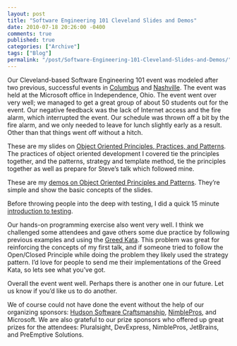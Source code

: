 ```yaml
---
layout: post
title: "Software Engineering 101 Cleveland Slides and Demos"
date: 2010-07-18 20:26:00 -0400
comments: true
published: true
categories: ["Archive"]
tags: ["Blog"]
permalink: "/post/Software-Engineering-101-Cleveland-Slides-and-Demos/"
---
```

<!-- more -->



<p>Our Cleveland-based Software Engineering 101 event was modeled after two previous, successful events in <a href="http://frazzleddad.blogspot.com/2009/08/save-date-software-engineering-101-on.html" target="_blank">Columbus</a> and <a href="http://brianhprince.blogspot.com/2010/02/software-engineering-101-southern-style.html" target="_blank">Nashville</a>. The event was held at the Microsoft office in Independence, Ohio. The event went over very well; we managed to get a great group of about 50 students out for the event. Our negative feedback was the lack of Internet access and the fire alarm, which interrupted the event. Our schedule was thrown off a bit by the fire alarm, and we only needed to leave for lunch slightly early as a result. Other than that things went off without a hitch.</p>
<p>These are my slides on <a href="/files/slides/SWE101Cleveland2010/Principles of OOP.pptx">Object Oriented Principles, Practices, and Patterns</a>. The practices of object oriented development I covered tie the principles together, and the patterns, strategy and template method, tie the principles together as well as prepare for Steve’s talk which followed mine.</p>
<p>These are my <a href="/files/slides/SWE101Cleveland2010/OOPPP_Demos.zip">demos on Object Oriented Principles and Patterns</a>. They’re simple and show the basic concepts of the slides.</p>
<p>Before throwing people into the deep with testing, I did a quick 15 minute <a href="/files/slides/SWE101Cleveland2010/TestingLightning.pptx">introduction to testing</a>.</p>
<p>Our hands-on programming exercise also went very well. I think we challenged some attendees and gave others some due practice by following previous examples and using the <a href="/files/slides/SWE101Cleveland2010/Greed Kata.docx">Greed Kata</a>. This problem was great for reinforcing the concepts of my first talk, and if someone tried to follow the Open/Closed Principle while doing the problem they likely used the strategy pattern. I’d love for people to send me their implementations of the Greed Kata, so lets see what you’ve got.</p>
<p>Overall the event went well. Perhaps there is another one in our future. Let us know if you’d like us to do another.</p>
<p>We of course could not have done the event without the help of our organizing sponsors: <a href="http://hudsonsc.com/" target="_blank">Hudson Software Craftsmanship</a>, <a href="http://nimblepros.com/" target="_blank">NimblePros</a>, and Microsoft. We are also grateful to our prize sponsors who offered up great prizes for the attendees: Pluralsight, DevExpress, NimblePros, JetBrains, and PreEmptive Solutions.</p>
